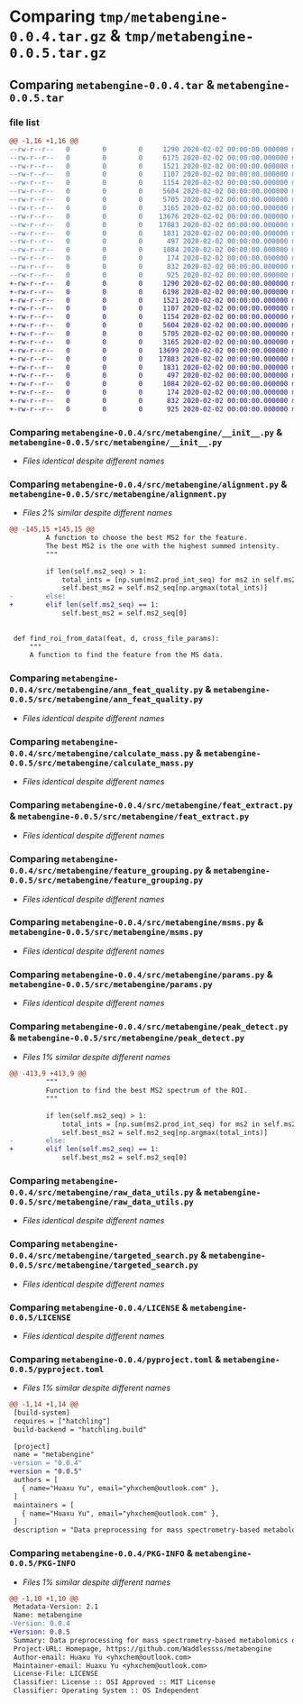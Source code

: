 # Comparing `tmp/metabengine-0.0.4.tar.gz` & `tmp/metabengine-0.0.5.tar.gz`

## Comparing `metabengine-0.0.4.tar` & `metabengine-0.0.5.tar`

### file list

```diff
@@ -1,16 +1,16 @@
--rw-r--r--   0        0        0     1290 2020-02-02 00:00:00.000000 metabengine-0.0.4/src/metabengine/__init__.py
--rw-r--r--   0        0        0     6175 2020-02-02 00:00:00.000000 metabengine-0.0.4/src/metabengine/alignment.py
--rw-r--r--   0        0        0     1521 2020-02-02 00:00:00.000000 metabengine-0.0.4/src/metabengine/ann_feat_quality.py
--rw-r--r--   0        0        0     1107 2020-02-02 00:00:00.000000 metabengine-0.0.4/src/metabengine/calculate_mass.py
--rw-r--r--   0        0        0     1154 2020-02-02 00:00:00.000000 metabengine-0.0.4/src/metabengine/feat_extract.py
--rw-r--r--   0        0        0     5604 2020-02-02 00:00:00.000000 metabengine-0.0.4/src/metabengine/feature_grouping.py
--rw-r--r--   0        0        0     5705 2020-02-02 00:00:00.000000 metabengine-0.0.4/src/metabengine/msms.py
--rw-r--r--   0        0        0     3165 2020-02-02 00:00:00.000000 metabengine-0.0.4/src/metabengine/params.py
--rw-r--r--   0        0        0    13676 2020-02-02 00:00:00.000000 metabengine-0.0.4/src/metabengine/peak_detect.py
--rw-r--r--   0        0        0    17883 2020-02-02 00:00:00.000000 metabengine-0.0.4/src/metabengine/raw_data_utils.py
--rw-r--r--   0        0        0     1831 2020-02-02 00:00:00.000000 metabengine-0.0.4/src/metabengine/targeted_search.py
--rw-r--r--   0        0        0      497 2020-02-02 00:00:00.000000 metabengine-0.0.4/src/metabengine/visual.py
--rw-r--r--   0        0        0     1084 2020-02-02 00:00:00.000000 metabengine-0.0.4/LICENSE
--rw-r--r--   0        0        0      174 2020-02-02 00:00:00.000000 metabengine-0.0.4/README.md
--rw-r--r--   0        0        0      832 2020-02-02 00:00:00.000000 metabengine-0.0.4/pyproject.toml
--rw-r--r--   0        0        0      925 2020-02-02 00:00:00.000000 metabengine-0.0.4/PKG-INFO
+-rw-r--r--   0        0        0     1290 2020-02-02 00:00:00.000000 metabengine-0.0.5/src/metabengine/__init__.py
+-rw-r--r--   0        0        0     6198 2020-02-02 00:00:00.000000 metabengine-0.0.5/src/metabengine/alignment.py
+-rw-r--r--   0        0        0     1521 2020-02-02 00:00:00.000000 metabengine-0.0.5/src/metabengine/ann_feat_quality.py
+-rw-r--r--   0        0        0     1107 2020-02-02 00:00:00.000000 metabengine-0.0.5/src/metabengine/calculate_mass.py
+-rw-r--r--   0        0        0     1154 2020-02-02 00:00:00.000000 metabengine-0.0.5/src/metabengine/feat_extract.py
+-rw-r--r--   0        0        0     5604 2020-02-02 00:00:00.000000 metabengine-0.0.5/src/metabengine/feature_grouping.py
+-rw-r--r--   0        0        0     5705 2020-02-02 00:00:00.000000 metabengine-0.0.5/src/metabengine/msms.py
+-rw-r--r--   0        0        0     3165 2020-02-02 00:00:00.000000 metabengine-0.0.5/src/metabengine/params.py
+-rw-r--r--   0        0        0    13699 2020-02-02 00:00:00.000000 metabengine-0.0.5/src/metabengine/peak_detect.py
+-rw-r--r--   0        0        0    17883 2020-02-02 00:00:00.000000 metabengine-0.0.5/src/metabengine/raw_data_utils.py
+-rw-r--r--   0        0        0     1831 2020-02-02 00:00:00.000000 metabengine-0.0.5/src/metabengine/targeted_search.py
+-rw-r--r--   0        0        0      497 2020-02-02 00:00:00.000000 metabengine-0.0.5/src/metabengine/visual.py
+-rw-r--r--   0        0        0     1084 2020-02-02 00:00:00.000000 metabengine-0.0.5/LICENSE
+-rw-r--r--   0        0        0      174 2020-02-02 00:00:00.000000 metabengine-0.0.5/README.md
+-rw-r--r--   0        0        0      832 2020-02-02 00:00:00.000000 metabengine-0.0.5/pyproject.toml
+-rw-r--r--   0        0        0      925 2020-02-02 00:00:00.000000 metabengine-0.0.5/PKG-INFO
```

### Comparing `metabengine-0.0.4/src/metabengine/__init__.py` & `metabengine-0.0.5/src/metabengine/__init__.py`

 * *Files identical despite different names*

### Comparing `metabengine-0.0.4/src/metabengine/alignment.py` & `metabengine-0.0.5/src/metabengine/alignment.py`

 * *Files 2% similar despite different names*

```diff
@@ -145,15 +145,15 @@
         A function to choose the best MS2 for the feature. 
         The best MS2 is the one with the highest summed intensity.
         """
 
         if len(self.ms2_seq) > 1:
             total_ints = [np.sum(ms2.prod_int_seq) for ms2 in self.ms2_seq]
             self.best_ms2 = self.ms2_seq[np.argmax(total_ints)]
-        else:
+        elif len(self.ms2_seq) == 1:
             self.best_ms2 = self.ms2_seq[0]
 
 
 def find_roi_from_data(feat, d, cross_file_params):
     """
     A function to find the feature from the MS data.
```

### Comparing `metabengine-0.0.4/src/metabengine/ann_feat_quality.py` & `metabengine-0.0.5/src/metabengine/ann_feat_quality.py`

 * *Files identical despite different names*

### Comparing `metabengine-0.0.4/src/metabengine/calculate_mass.py` & `metabengine-0.0.5/src/metabengine/calculate_mass.py`

 * *Files identical despite different names*

### Comparing `metabengine-0.0.4/src/metabengine/feat_extract.py` & `metabengine-0.0.5/src/metabengine/feat_extract.py`

 * *Files identical despite different names*

### Comparing `metabengine-0.0.4/src/metabengine/feature_grouping.py` & `metabengine-0.0.5/src/metabengine/feature_grouping.py`

 * *Files identical despite different names*

### Comparing `metabengine-0.0.4/src/metabengine/msms.py` & `metabengine-0.0.5/src/metabengine/msms.py`

 * *Files identical despite different names*

### Comparing `metabengine-0.0.4/src/metabengine/params.py` & `metabengine-0.0.5/src/metabengine/params.py`

 * *Files identical despite different names*

### Comparing `metabengine-0.0.4/src/metabengine/peak_detect.py` & `metabengine-0.0.5/src/metabengine/peak_detect.py`

 * *Files 1% similar despite different names*

```diff
@@ -413,9 +413,9 @@
         """
         Function to find the best MS2 spectrum of the ROI.
         """
 
         if len(self.ms2_seq) > 1:
             total_ints = [np.sum(ms2.prod_int_seq) for ms2 in self.ms2_seq]
             self.best_ms2 = self.ms2_seq[np.argmax(total_ints)]
-        else:
+        elif len(self.ms2_seq) == 1:
             self.best_ms2 = self.ms2_seq[0]
```

### Comparing `metabengine-0.0.4/src/metabengine/raw_data_utils.py` & `metabengine-0.0.5/src/metabengine/raw_data_utils.py`

 * *Files identical despite different names*

### Comparing `metabengine-0.0.4/src/metabengine/targeted_search.py` & `metabengine-0.0.5/src/metabengine/targeted_search.py`

 * *Files identical despite different names*

### Comparing `metabengine-0.0.4/LICENSE` & `metabengine-0.0.5/LICENSE`

 * *Files identical despite different names*

### Comparing `metabengine-0.0.4/pyproject.toml` & `metabengine-0.0.5/pyproject.toml`

 * *Files 1% similar despite different names*

```diff
@@ -1,14 +1,14 @@
 [build-system]
 requires = ["hatchling"]
 build-backend = "hatchling.build"
 
 [project]
 name = "metabengine"
-version = "0.0.4"
+version = "0.0.5"
 authors = [
   { name="Huaxu Yu", email="yhxchem@outlook.com" },
 ]
 maintainers = [
   { name="Huaxu Yu", email="yhxchem@outlook.com" },
 ]
 description = "Data preprocessing for mass spectrometry-based metabolomics data"
```

### Comparing `metabengine-0.0.4/PKG-INFO` & `metabengine-0.0.5/PKG-INFO`

 * *Files 1% similar despite different names*

```diff
@@ -1,10 +1,10 @@
 Metadata-Version: 2.1
 Name: metabengine
-Version: 0.0.4
+Version: 0.0.5
 Summary: Data preprocessing for mass spectrometry-based metabolomics data
 Project-URL: Homepage, https://github.com/Waddlessss/metabengine
 Author-email: Huaxu Yu <yhxchem@outlook.com>
 Maintainer-email: Huaxu Yu <yhxchem@outlook.com>
 License-File: LICENSE
 Classifier: License :: OSI Approved :: MIT License
 Classifier: Operating System :: OS Independent
```


